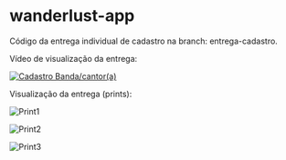 # wanderlust-app
Código da entrega individual de cadastro na branch: entrega-cadastro.

Vídeo de visualização da entrega:

[![Cadastro Banda/cantor(a)](http://img.youtube.com/vi/AyYi6Aiqp-g/0.jpg)](http://www.youtube.com/watch?v=AyYi6Aiqp-g "vídeo de entrega individual")

Visualização da entrega (prints):

![Print1](https://github.com/maangelos/wanderlust-app/blob/master/entrega-individual.jpeg)

![Print2](https://github.com/maangelos/wanderlust-app/blob/master/entrega-indivual%202.jpeg)

![Print3](https://github.com/maangelos/wanderlust-app/blob/master/entrega-indivual%203.jpeg)


